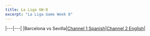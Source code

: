 ```yaml
---
title: La Liga GW-8
excerpt: "La Liga Game Week 8"
---
```


|---|---|
|Barcelona vs Sevilla|[Channel 1 Spanish](/ch-1)|[Channel 2 English](/ch-3)|
